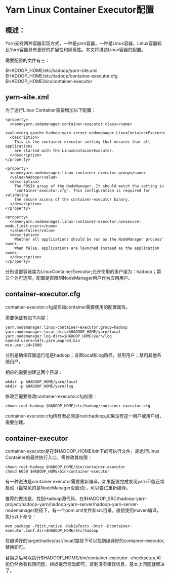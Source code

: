 Yarn Linux Container Executor配置
================================

概述：
-------------------------

Yarn支持两种容器实现方式，一种是yarn容器，一种是Linux容器，Linux容器较比Yarn容器具有更好的扩展性和隔离性。本文将讲述Linux容器的配置。

需要配置的文件有三：

$HADOOP_HOME/etc/hadoop/yarn-site.xml  
$HADOOP_HOME/etc/hadoop/container-executor.cfg  
$HADOOP_HOME/bin/container-executor  

yarn-site.xml
-----------------------

为了运行Linux Container需要增加以下配置：

```
<property>
  <name>yarn.nodemanager.container-executor.class</name>
  <value>org.apache.hadoop.yarn.server.nodemanager.LinuxContainerExecutor</value>
  <description>
    This is the container executor setting that ensures that all applications
    are started with the LinuxContainerExecutor.
  </description>
</property>

<property>
  <name>yarn.nodemanager.linux-container-executor.group</name>
  <value>hadoop</value>
  <description>
    The POSIX group of the NodeManager. It should match the setting in
    "container-executor.cfg". This configuration is required for validating
    the secure access of the container-executor binary.
  </description>
</property>

<property>
  <name>yarn.nodemanager.linux-container-executor.nonsecure-mode.limit-users</name>
  <value>false</value>
  <description>
    Whether all applications should be run as the NodeManager process' owner.
    When false, applications are launched instead as the application owner.
  </description>
</property>
```

分别设置容器类为LinuxContainerExecutor;允许使用的用户组为：hadoop；第三个为可选项，配置是否限制NodeManager用户作为应用用户。

container-executor.cfg
----------------------------

container-executor.cfg是启动container需要使用的配置属性。

需要保证有如下内容：

```
yarn.nodemanager.linux-container-executor.group=hadoop
yarn.nodemanager.local-dirs=$HADOOP_HOME/yarn/local  
yarn.nodemanager.log-dirs=$HADOOP_HOME/yarn/log 
banned.users=hdfs,yarn,mapred,bin 
min.user.id=1000
```
分别是确保容器运行组是hadoop；设置local和log路径，禁用用户；禁用其他系统用户。

相应的需要创建这两个目录：

```
mkdir -p $HADOOP_HOME/yarn/local
mkdir -p $HADOOP_HOME/yarn/log
```

修改后需要修改container-executor.cfg权限：

```
chown root:hadoop $HADOOP_HOME/etc/hadoop/container-executor.cfg

```
container-executor.cfg所有者必须是root:hadoop,如果没有这一用户或用户组，需要创建。

container-executor
---------------------------

container-executor是在$HADOOP_HOME/bin下的可执行文件，是运行Linux Container的最终执行入口。需修改其权限：

```
chown root:hadoop $HADOOP_HOME/bin/container-executor 
chmod 6050 $HADOOP_HOME/bin/container-executor
```

有一种说法是container executor需要重新编译，如果配置完成发现yarn不能正常启动（最常见的是NodeManager没启动），可以尝试重新编译。

推荐的做法是，找到Hadoop源代码，在$HADOOP_SRC/hadoop-yarn-project/hadoop-yarn/hadoop-yarn-server/hadoop-yarn-server-nodemanager路径下，有一个pom.xml文件和src目录，直接使用maven编译，执行以下命令：

```
mvn package -Pdist,native -DskipTests -Dtar -Dcontainer-executor.conf.dir=$HADOOP_HOME/etc/hadoop
```
在编译好的target/native/usr/local/路径下可以找到编译好的container-executor,替换即可。

替换之后可以执行$HADOOP_HOME/bin/container-executor -checksetup,可能仍然会有权限问题，根据提示修改即可，直到没有错误信息，基本上问题就解决了。


